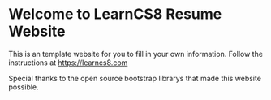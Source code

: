 
# Welcome to LearnCS8 Resume Website

This is an template website for you to fill in your own information. Follow the instructions at https://learncs8.com

Special thanks to the open source bootstrap librarys that made this website possible. 
